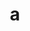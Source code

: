 ---
layout: cake
title:  a
type: cake
comic: cake_24.png
name: Catan II
hovertext: heh heh
next: 25
prev: 23
---